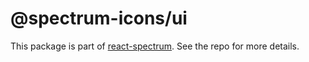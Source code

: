# @spectrum-icons/ui

This package is part of [react-spectrum](https://github.com/adobe/react-spectrum). See the repo for more details.